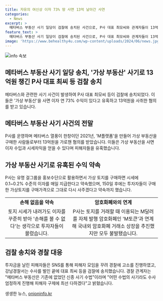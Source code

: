 ```yaml
---
title: 자유의 여신상 이자 73% 땅 사면 13억 날아간 사연
categories:
  - News
excerpt: >
  메타버스 부동산 사기 일당이 검찰에 송치된 사건으로, P사 대표 최모씨와 관계자들이 13억원을 사쳐낸 혐의로 송치됐다. 일당은 가상 부동산을 구매하면 연 73%의 이자를 받을 수 있다는 거짓 설명으로 1억 투자한 경우 1년 후에 7만3000원을 돌려받을 수 있다고 유혹했고, 홍보를 통해 투자자들을 몰아넣었다. 그러나 암호화폐 관련 사안이 복잡해져 사기가 드러나면서 피해자들이 경찰에 고소장을 제출했고, 관련자들은 검찰에 넘긴 상황이다.
feature_text: >
  메타버스 부동산 사기 일당이 검찰에 송치된 사건으로, P사 대표 최모씨와 관계자들이 13억원을 사쳐낸 혐의로 송치됐다. 일당은 가상 부동산을 구매하면 연 73%의 이자를 받을 수 있다는 거짓 설명으로 1억 투자한 경우 1년 후에 7만3000원을 돌려받을 수 있다고 유혹했고, 홍보를 통해 투자자들을 몰아넣었다. 그러나 암호화폐 관련 사안이 복잡해져 사기가 드러나면서 피해자들이 경찰에 고소장을 제출했고, 관련자들은 검찰에 넘긴 상황이다.
image: 'https://www.behealthy4u.com/wp-content/uploads/2024/06/news.jpg'
---
```


<p><img src="https://www.behealthy4u.com/wp-content/uploads/2024/06/news.jpg" alt="info 속보" /></p>

<h2>메타버스 부동산 사기 일당 송치, '가상 부동산' 사기로 13억원 챙긴 P사 대표 최씨 등 검찰 송치</h2>

<p data-ke-size="size16">메타버스와 관련한 사기 사건이 발생하여 P사 대표 최모씨 등이 검찰에 송치되었다. 이들은 '가상 부동산'을 사면 이자 연 73% 수익이 있다고 유혹하고 13억원을 사취한 혐의를 받고 있습니다.</p>

<h2 data-ke-size="size26">메타버스 부동산 사기 사건의 전말</h2>

<p data-ke-size="size16">P사를 운영하며 메타버스 열풍이 한창이던 2021년, 'M플랫폼'을 만들어 가상 부동산을 구매한 사람들로부터 13억원을 가로챈 혐의를 받았습니다. 이들은 가상 부동산을 사면 이자 수입과 시세차익을 얻을 수 있다며 피해자들을 유혹했습니다.</p>

<h2 data-ke-size="size26">가상 부동산 사기로 유혹된 수익 약속</h2>

<p data-ke-size="size16">P사는 유명 걸그룹을 홍보수단으로 활용하면서 가상 토지를 구매하면 시세에 0.1~0.2% 수준의 이자를 매일 지급한다고 약속했으며, 150일 후에는 투자자들이 구매한 가상토지를 구매가격으로 그대로 다시 사주겠다고 약속까지 했습니다.</p>

<table>
  <tr>
    <td style="text-align: center; height: 17px;"><b>손해 없음을 약속</b></td>
    <td style="text-align: center; height: 17px;"><b>암호화폐와의 연계</b></td>
  </tr>
  <tr>
    <td style="text-align: center; height: 17px;">토지 시세가 내려가도 이자를 꾸준히 받아 '손해를 볼 수 없다'는 생각으로 투자자들이 몰렸습니다.</td>
    <td style="text-align: center; height: 17px;">P사는 토지를 거래할 때 이용되는 M달러를 자체 발행 암호화폐인 'M토큰'과 연계해 국내외 암호화폐 거래소 상장을 추진했지만 모두 불발됐습니다.</td>
  </tr>
</table>

<h2 data-ke-size="size26">검찰 송치와 경찰 대응</h2>

<p data-ke-size="size16">투자금을 날린 피해자들은 SNS를 통해 피해자 모임을 꾸려 경찰에 고소를 진행하였고, 강남경찰서는 수사를 벌인 끝에 대표 최씨 등을 검찰에 송치했습니다. 경찰 관계자는 "메타버스 부동산은 기존에 없었던 신종 사기 수법"이라며 "어떤 수법의 사기라도 수사 엄정하게 진행해 피해자 구제에 최선 다하겠다"고 밝혔습니다.</p>
생생한 뉴스, <a href="https://onioninfo.kr" rel="dofollow">onioninfo.kr</a>


